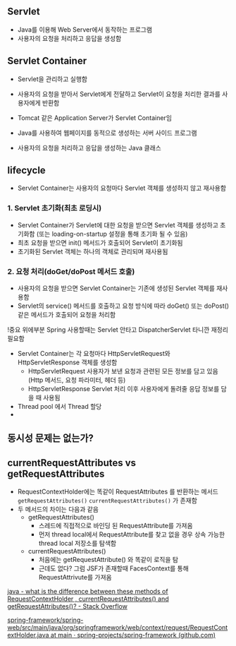 ## Servlet
- Java를 이용해 Web Server에서 동작하는 프로그램
- 사용자의 요청을 처리하고 응답을 생성함

## Servlet Container
- Servlet을 관리하고 실행함
- 사용자의 요청을 받아서 Servlet에게 전달하고
  Servlet이 요청을 처리한 결과를 사용자에게 반환함
  
  
- Tomcat 같은 Application Server가 Servlet Container임

- Java를 사용하여 웹페이지를 동적으로 생성하는 서버 사이드 프로그램
- 사용자의 요청을 처리하고 응답을 생성하는 Java 클래스

## lifecycle
- Servlet Container는 사용자의 요청마다 Servlet 객체를 생성하지 않고 재사용함
### 1. Servlet 초기화(최초 로딩시)
- Servlet Container가 Servlet에 대한 요청을 받으면 Servlet 객체를 생성하고 초기화함
  (또는 loading-on-startup 설정을 통해 초기화 될 수 있음)
- 최초 요청을 받으면 init() 메서드가 호출되어 Servlet이 초기화됨
- 초기화된 Servlet 객체는 하나의 객체로 관리되며 재사용됨
### 2. 요청 처리(doGet/doPost 메서드 호출)
- 사용자의 요청을 받으면 Servlet Container는 기존에 생성된 Servlet 객체를 재사용함
- Servlet의 service() 메서드를 호출하고 
  요청 방식에 따라 doGet() 또는 doPost() 같은 메서드가 호출되어 요청을 처리함


!중요 위에부분 Spring 사용할때는 Servlet 안타고 DispatcherServlet 타니깐 재정리 필요함

- Servlet Container는 각 요청마다 HttpServletRequest와 HttpServletResponse 객체를 생성함
	- HttpServletRequest
	  사용자가 보낸 요청과 관련된 모든 정보를 담고 있음(Http 메서드, 요청 파라미터, 헤더 등)
	- HttpServletResponse
	  Servlet 처리 이후 사용자에게 돌려줄 응답 정보를 담을 때 사용됨
- Thread pool 에서 Thread 할당
- 



## 동시성 문제는 없는가?

## currentRequestAttributes vs getRequestAttributes
- RequestContextHolder에는 똑같이 RequestAttributes 를 반환하는 메서드 `getRequestAttributes()` `currentRequestAttributes()` 가 존재함
- 두 메서드의 차이는 다음과 같음
    - getRequestAttributes()
        - 스레드에 직접적으로 바인딩 된 RequestAttribute를 가져옴
        - 먼저 thread local에서 RequestAttribute를 찾고 없을 경우 상속 가능한 thread local 저장소를 탐색함
    - currentRequestAttributes()
        - 처음에는 getRequestAttribute() 와 똑같이 로직을 탐
        - 근데도 없다? 그럼 JSF가 존재할때 FacesContext를 통해 RequestAttrivute를 가져옴

[java - what is the difference between these methods of RequestContextHolder , currentRequestAttributes() and getRequestAttributes()? - Stack Overflow](https://stackoverflow.com/questions/47586707/what-is-the-difference-between-these-methods-of-requestcontextholder-currentre)

[spring-framework/spring-web/src/main/java/org/springframework/web/context/request/RequestContextHolder.java at main · spring-projects/spring-framework (github.com)](https://github.com/spring-projects/spring-framework/blob/main/spring-web/src/main/java/org/springframework/web/context/request/RequestContextHolder.java#L99-L140)
